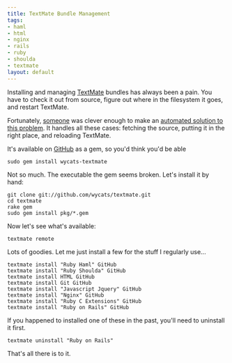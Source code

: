 ```yaml
--- 
title: TextMate Bundle Management
tags: 
- haml
- html
- nginx
- rails
- ruby
- shoulda
- textmate
layout: default
---
```

Installing and managing [TextMate](http://macromates.com/) bundles has always been a pain. You have to check it out from source, figure out where in the filesystem it goes, and restart TextMate.

Fortunately, [someone](http://www.yehudakatz.com/) was clever enough to make an [automated solution to this problem](http://github.com/wycats/textmate/tree/master). It handles all these cases: fetching the source, putting it in the right place, and reloading TextMate.

It's available on [GitHub](http://github.com) as a gem, so you'd think you'd be able

    sudo gem install wycats-textmate

Not so much. The executable the gem seems broken. Let's install it by hand:

    git clone git://github.com/wycats/textmate.git
    cd textmate
    rake gem
    sudo gem install pkg/*.gem

Now let's see what's available:

    textmate remote

Lots of goodies. Let me just install a few for the stuff I regularly use...

    textmate install "Ruby Haml" GitHub
    textmate install "Ruby Shoulda" GitHub
    textmate install HTML GitHub
    textmate install Git GitHub
    textmate install "Javascript Jquery" GitHub
    textmate install "Nginx" GitHub
    textmate install "Ruby C Extensions" GitHub
    textmate install "Ruby on Rails" GitHub

If you happened to installed one of these in the past, you'll need to uninstall it first.

    textmate uninstall "Ruby on Rails"
    
That's all there is to it.